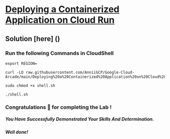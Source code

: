 # [Deploying a Containerized Application on Cloud Run](https://www.cloudskillsboost.google/focuses/60089?parent=catalog)

## Solution [here] ()

### Run the following Commands in CloudShell

```
export REGION=
```

```
curl -LO raw.githubusercontent.com/AnniiGCP/Google-Cloud-Arcade/main/Deploying%20a%20Containerized%20Application%20on%20Cloud%20Run/shell.sh

sudo chmod +x shell.sh

./shell.sh
```

### Congratulations 🎉 for completing the Lab !

##### *You Have Successfully Demonstrated Your Skills And Determination.*

#### *Well done!*

 

 
